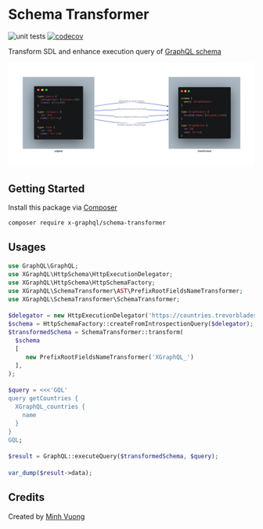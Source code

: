 Schema Transformer
==================

![unit tests](https://github.com/x-graphql/schema-transformer/actions/workflows/unit_tests.yml/badge.svg)
[![codecov](https://codecov.io/gh/x-graphql/schema-transformer/graph/badge.svg?token=E7Ov5hKtm2)](https://codecov.io/gh/x-graphql/schema-transformer)

Transform SDL and enhance execution query of [GraphQL schema](https://webonyx.github.io/graphql-php/schema-definition/)

![describe](./docs/describe.png)


Getting Started
---------------

Install this package via [Composer](https://getcomposer.org)

```shell
composer require x-graphql/schema-transformer
```

Usages
------

```php
use GraphQL\GraphQL;
use XGraphQL\HttpSchema\HttpExecutionDelegator;
use XGraphQL\HttpSchema\HttpSchemaFactory;
use XGraphQL\SchemaTransformer\AST\PrefixRootFieldsNameTransformer;
use XGraphQL\SchemaTransformer\SchemaTransformer;

$delegator = new HttpExecutionDelegator('https://countries.trevorblades.com/');
$schema = HttpSchemaFactory::createFromIntrospectionQuery($delegator);
$transformedSchema = SchemaTransformer::transform(
  $schema
  [
     new PrefixRootFieldsNameTransformer('XGraphQL_')
  ],
);

$query = <<<'GQL'
query getCountries {
  XGraphQL_countries {
    name
  }
}
GQL;

$result = GraphQL::executeQuery($transformedSchema, $query);

var_dump($result->data);
```


Credits
-------

Created by [Minh Vuong](https://github.com/vuongxuongminh)
